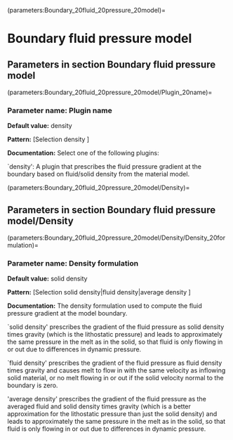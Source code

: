 (parameters:Boundary_20fluid_20pressure_20model)=
# **Boundary fluid pressure model**


## **Parameters in section** Boundary fluid pressure model


(parameters:Boundary_20fluid_20pressure_20model/Plugin_20name)=
### __Parameter name:__ Plugin name
**Default value:** density

**Pattern:** [Selection density ]

**Documentation:** Select one of the following plugins:

`density': A plugin that prescribes the fluid pressure gradient at the boundary based on fluid/solid density from the material model.

(parameters:Boundary_20fluid_20pressure_20model/Density)=
## **Parameters in section** Boundary fluid pressure model/Density
(parameters:Boundary_20fluid_20pressure_20model/Density/Density_20formulation)=
### __Parameter name:__ Density formulation
**Default value:** solid density

**Pattern:** [Selection solid density|fluid density|average density ]

**Documentation:** The density formulation used to compute the fluid pressure gradient at the model boundary.

`solid density' prescribes the gradient of the fluid pressure as solid density times gravity (which is the lithostatic pressure) and leads to approximately the same pressure in the melt as in the solid, so that fluid is only flowing in or out due to differences in dynamic pressure.

`fluid density' prescribes the gradient of the fluid pressure as fluid density times gravity and causes melt to flow in with the same velocity as inflowing solid material, or no melt flowing in or out if the solid velocity normal to the boundary is zero.

'average density' prescribes the gradient of the fluid pressure as the averaged fluid and solid density times gravity (which is a better approximation for the lithostatic pressure than just the solid density) and leads to approximately the same pressure in the melt as in the solid, so that fluid is only flowing in or out due to differences in dynamic pressure.
